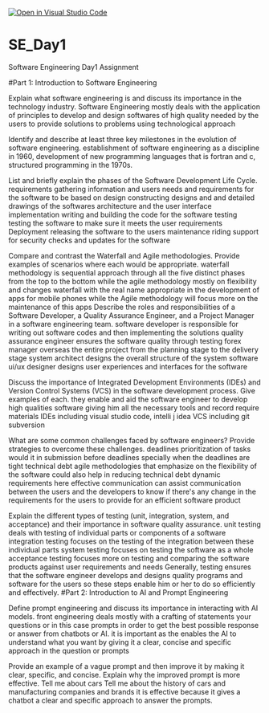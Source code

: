 [![Open in Visual Studio Code](https://classroom.github.com/assets/open-in-vscode-2e0aaae1b6195c2367325f4f02e2d04e9abb55f0b24a779b69b11b9e10269abc.svg)](https://classroom.github.com/online_ide?assignment_repo_id=15622652&assignment_repo_type=AssignmentRepo)
# SE_Day1
Software Engineering Day1 Assignment

#Part 1: Introduction to Software Engineering

Explain what software engineering is and discuss its importance in the technology industry.
Software Engineering mostly deals with the application of principles to develop and design softwares of high quality needed by the users to provide solutions to problems using technological approach

Identify and describe at least three key milestones in the evolution of software engineering.
establishment of software engineering as a discipline in 1960, development of new programming languages that is fortran and c, structured programming in the 1970s.

List and briefly explain the phases of the Software Development Life Cycle.
requirements gathering information and users needs and requirements for the software to be based on
design constructing designs and and detailed drawings of the softwares architecture and the user interface
implementation writing and building the code for the software
testing testing the software to make sure it meets the user requirements
Deployment releasing the software to the users
maintenance riding support for security checks and updates for the software

Compare and contrast the Waterfall and Agile methodologies. Provide examples of scenarios where each would be appropriate.
waterfall methodology is sequential approach through all the five distinct phases from the top to the bottom while the agile methodology mostly on flexibility and changes
waterfall with the real name appropriate in the development of apps for mobile phones while the Agile methodology will focus more on the maintenance of this apps
Describe the roles and responsibilities of a Software Developer, a Quality Assurance Engineer, and a Project Manager in a software engineering team.
software developer is responsible for writing out software codes and then implementing the solutions
quality assurance engineer ensures the software quality through testing forex manager overseas the entire project from the planning stage to the delivery stage 
system architect designs the overall structure of the system software 
ui/ux designer designs user experiences and interfaces for the software

Discuss the importance of Integrated Development Environments (IDEs) and Version Control Systems (VCS) in the software development process. Give examples of each.
they enable and aid the software engineer to develop high qualities software giving him all the necessary tools and record require materials 
IDEs including visual studio code, intelli j idea
VCS including git subversion

What are some common challenges faced by software engineers? Provide strategies to overcome these challenges.
deadlines prioritization of tasks would it in submission before deadlines specially when the deadlines are tight
technical debt agile methodologies that emphasize on the flexibility of the software could also help in reducing technical debt
dynamic requirements here effective communication can assist communication between the users and the developers to know if there's any change in the requirements for the users to provide for an efficient software product

Explain the different types of testing (unit, integration, system, and acceptance) and their importance in software quality assurance.
unit testing deals with testing of individual parts or components of a software
integration testing focuses on the testing of the integration between these individual parts
system testing focuses on testing the software as a whole 
acceptance testing focuses more on testing and comparing the software products against user requirements and needs
Generally, testing ensures that the software engineer develops and designs quality programs and software for the users so these steps enable him or her to do so efficiently and effectively.
#Part 2: Introduction to AI and Prompt Engineering


Define prompt engineering and discuss its importance in interacting with AI models.
front engineering deals mostly with a crafting of statements your questions or in this case prompts in order to get the best possible response or answer from chatbots or AI. it is important as the enables the AI to understand what you want by giving it a clear, concise and specific approach in the question or prompts

Provide an example of a vague prompt and then improve it by making it clear, specific, and concise. Explain why the improved prompt is more effective.
Tell me about cars 
Tell me about the history of cars and manufacturing companies and brands 
it is effective because it gives a chatbot a clear and specific approach to answer the prompts.
